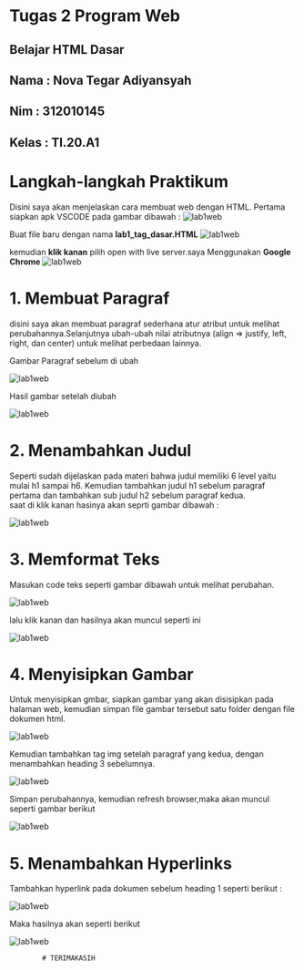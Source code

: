 #  **Tugas 2 Program Web** 

## Belajar HTML Dasar
## Nama     : Nova Tegar Adiyansyah
## Nim      : 312010145
## Kelas    : TI.20.A1

# Langkah-langkah Praktikum


Disini saya akan menjelaskan cara membuat web dengan HTML. Pertama siapkan apk VSCODE pada gambar dibawah :
 ![lab1web](ss/langkah1.png)

Buat file baru dengan nama <b>lab1_tag_dasar.HTML</b>
 ![lab1web](ss/langkah2.png)
 
kemudian <b>klik kanan</b> pilih open with live server.saya Menggunakan <b> Google Chrome </b>
![lab1web](ss/langkah3.png)


# 1. Membuat Paragraf
  
disini saya akan membuat paragraf sederhana atur atribut untuk melihat perubahannya.Selanjutnya ubah-ubah nilai atributnya (align => justify, left, right, dan center) untuk melihat
perbedaan lainnya. 

 Gambar Paragraf sebelum di ubah

![lab1web](ss/normal.png)

 Hasil gambar setelah diubah

![lab1web](ss/perubahan.png)

# 2. Menambahkan Judul 

Seperti sudah dijelaskan pada materi bahwa judul memiliki 6 level yaitu mulai h1 sampai h6.
Kemudian tambahkan judul h1 sebelum paragraf pertama dan tambahkan sub judul h2 sebelum
paragraf kedua.
<br>saat di klik kanan hasinya akan seprti gambar dibawah : 

![lab1web](ss/ss2.png)

# 3. Memformat Teks

Masukan code teks seperti gambar dibawah untuk melihat perubahan. 


![lab1web](ss/format%20teks.png)

 lalu klik kanan dan hasilnya akan muncul seperti ini 

![lab1web](ss/hasil%20format.png)

# 4. Menyisipkan Gambar

Untuk menyisipkan gmbar, siapkan gambar yang akan disisipkan pada halaman web, kemudian
simpan file gambar tersebut satu folder dengan file dokumen html.

![lab1web](ss/menyisipkan%20gambar.png)

Kemudian tambahkan tag img setelah paragraf yang kedua, dengan menambahkan heading 3
sebelumnya.

![lab1web](ss/heading3.png)

Simpan perubahannya, kemudian refresh browser,maka akan muncul seperti gambar berikut 

![lab1web](ss/ss3.png)

# 5. Menambahkan Hyperlinks

Tambahkan hyperlink pada dokumen sebelum heading 1 seperti berikut :

![lab1web](ss/hyperlinks.png)

Maka hasilnya akan seperti berikut

![lab1web](ss/ss4.png)


            # TERIMAKASIH 